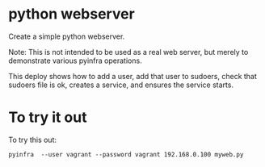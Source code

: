 # python webserver
Create a simple python webserver.

Note: This is not intended to be used as a real web server, but merely
to demonstrate various pyinfra operations.

This deploy shows how to add a user, add that user to sudoers,
check that sudoers file is ok, creates a service, and ensures
the service starts.

# To try it out

To try this out:

    pyinfra  --user vagrant --password vagrant 192.168.0.100 myweb.py
